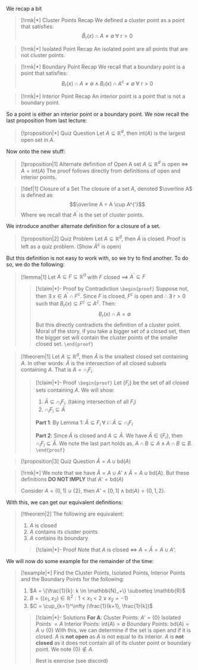 We recap a bit
>[!rmk|*] Cluster Points Recap
>We defined a cluster point as a point that satisfies: $$\hat B_r(x) \cap A \ne \emptyset \; \forall \: r >0$$

>[!rmk|*] Isolated Point Recap
>An isolated point are all points that are not cluster points.

>[!rmk|*] Boundary Point Recap
>We recall that a boundary point is a point that satisfies: $$B_r(x) \cap A \ne \emptyset \; \land \; B_r(x) \cap A^c \ne \emptyset \; \forall \: r > 0$$

>[!rmk|*] Interior Point Recap
>An interior point is a point that is not a boundary point.

So a point is either an interior point or a boundary point. We now recall the last proposition from last lecture:
>[!proposition|*] Quiz Question
>Let $A \subseteq \mathbb{R}^d$, then $\text{int}(A)$ is the largest open set in $A$.

Now onto the new stuff:

>[!proposition|1] Alternate definition of Open
>A set $A \subseteq \mathbb{R}^d$ is open $\iff$ $A = \text{int}(A)$
>The proof follows directly from definitions of open and interior points.

>[!def|1] Closure of a Set
>The closure of a set $A$, denoted $\overline A$ is defined as: $$\overline A = A \cup A^{'}$$Where we recall that $A^{'}$ is the set of cluster points.
>

We introduce another alternate definition for a closure of a set.

>[!proposition|2] Quiz Problem
>Let $A \subseteq \mathbb{R}^d$, then $\bar A$ is closed.
>Proof is left as a quiz problem. (Show $\bar A^c$ is open)

But this definition is not easy to work with, so we try to find another. To do so, we do the following:

>[!lemma|1]
>Let $A \subseteq F \subseteq \mathbb{R}^d$ with $F$ closed $\implies$ $A^{'} \subseteq F$
>>[!claim|*]- Proof by Contradiction
>>`\begin{proof}` Suppose not, then $\exists \; x \in A^{'} \cap F^c$. Since $F$ is closed, $F^c$ is open and $\therefore \exists \: r > 0$ such that $B_r(x) \subseteq F^c \subseteq A^c$. Then: $$B_r(x) \cap A = \emptyset$$But this directly contradicts the definition of a cluster point. 
>>Moral of the story, if you take a bigger set of a closed set, then the bigger set will contain the cluster points of the smaller closed set.
>> `\end{proof}`

>[!theorem|1]
>Let $A \subseteq \mathbb{R}^d$, then $\bar A$ is the smallest closed set containing $A$. In other words:
>$\bar A$ is the intersection of all closed subsets containing $A$. That is $A = \cap_i F_i$
>>[!claim|*]- Proof
>>`\begin{proof}` 
>>Let $\{F_i\}$ be the set of all closed sets containing $A$. We will show:
>>1. $\bar A \subseteq \cap_i F_i$. (taking intersection of all $F_i$) 
>>2. $\cap_i F_i \subseteq \bar A$
>>
>>**Part 1**: By Lemma 1: $\bar A \subseteq F_i \; \forall \: i \therefore \bar A \subseteq \cap_i F_i$ 
>>
>>**Part 2**: Since $\bar A$ is closed and $A \subseteq \bar A$. We have $\bar A \in \{F_i\}$, then $\cap_i F_i \subseteq \bar A$. We note the last part holds as, $A \cap B \subseteq A \; \land \; A \cap B \subseteq B$.
>>`\end{proof}`

>[!proposition|3] Quiz Question
>$\bar A = A \cup \text{bd}(A)$
>

>[!rmk|*]
>We note that we have $\bar A = A \cup A’ \; \land \; \bar A = A \cup \text{bd}(A)$. But these definitions **DO NOT IMPLY** that $A’ = \text{bd}(A)$
>
>Consider $A = (0,1) \cup \{2\}$, then $A’ = [0,1] \; \land \; \text{bd}(A) = \{0,1,2\}$.

With this, we can get our equivalent definitions:

>[!theorem|2]
>The following are equivalent:
>1. $A$ is closed
>2. $A$ contains its cluster points
>3. $A$ contains its boundary
>
>>[!claim|*]- Proof
>>Note that $A$ is closed $\iff$ $A = \bar A = A \cup A’$.

We will now do some example for the remainder of the time:

>[!example|*]
>Find the Cluster Points, Isolated Points, Interior Points and the Boundary Points for the following:
>1. $A = \{\frac{1}{k}: k \in \mathbb{N}_+\} \subseteq \mathbb{R}$
>2. $B = \{(x_1,x_2) \in \mathbb{R}^2 : 1 < x_1 < 2 \lor x_2 = -1\}$
>3. $C = \cup_{k=1}^\infty (\frac{1}{k+1}, \frac{1}{k})$
>
>>[!claim|*]- Solutions
>>**For A**:
>>Cluster Points: $A'= \{0\}$
>>Isolated Points $= A$
>>Interior Points: $\text{int}(A) = \emptyset$
>>Boundary Points: $\text{bd}(A) = A \cup \{0\}$
>>With this, we can determine if the set is open and if it is closed.
>>$A$ is **not open** as $A$ is not equal to its interior.
>>$A$ is **not closed** as it does not contain all of its cluster point or boundary point. We note $\{0\} \not\in A$.
>>
>>Rest is exercise (see discord)















